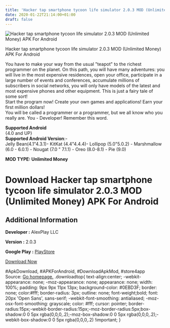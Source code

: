 ```yaml
---
title: 'Hacker tap smartphone tycoon life simulator 2.0.3 MOD (Unlimited Money) APK For Android'
date: 2020-01-22T21:14:00+01:00
draft: false
---
```


![Hacker tap smartphone tycoon life simulator 2.0.3 MOD (Unlimited Money) APK For Android](https://i1.wp.com/apkhome.net/wp-content/uploads/2020/01/Hacker-tap-smartphone-tycoon-life-simulator-2.0.3-MOD-Unlimited-Money.png "Hacker tap smartphone tycoon life simulator 2.0.3 MOD (Unlimited Money) APK For Android")

  

Hacker tap smartphone tycoon life simulator 2.0.3 MOD (Unlimited Money) APK For Android

You have to make your way from the usual "teapot" to the richest programmer on the planet. On this path, you will have many adventures: you will live in the most expensive residences, open your office, participate in a large number of events and conferences, accumulate millions of subscribers in social networks, you will only have models of the latest and most expensive phones and other equipment. This is just a fairy tale of some sort!  
Start the program now! Create your own games and applications! Earn your first million dollars!  
You will be called a programmer or a programmer, but we all know who you really are. You - Developer! Remember this word.

**Supported Android**  
{4.0 and UP}  
**Supported Android Version**:-  
Jelly Bean(4.1"4.3.1)- KitKat (4.4"4.4.4)- Lollipop (5.0"5.0.2) - Marshmallow (6.0 - 6.0.1) - Nougat (7.0 " 7.1.1) - Oreo (8.0-8.1) - Pie (9.0)

**MOD TYPE: Unlimited Money**

Download Hacker tap smartphone tycoon life simulator 2.0.3 MOD (Unlimited Money) APK For Android
================================================================================================

Additional Information
----------------------

**Developer :** AlexPlay LLC

**Version :** 2.0.3

**Google Play :** [PlayStore](https://play.google.com/store/apps/details?id=net.alexplay.developer)

  

[Download Now](https://store4app.co/post/hacker-tap-smartphone-tycoon-life-simulator-2-0-3-mod-unlimited-money-apk-for-android_1579712244)

  
#ApkDownload, #APKForAndroid, #DownloadApkMod, #store4app  
Source: [Go homepage.](https://store4app.co/post/hacker-tap-smartphone-tycoon-life-simulator-2-0-3-mod-unlimited-money-apk-for-android_1579712244) .downloadtop{ text-align:center; -webkit-appearance: none; -moz-appearance: none; appearance: none; width: 100%; padding: 9px 9px 11px 13px; background-color: #0EBD3F; border: none; color:#fff; border-radius: 3px; outline: none; font-weight;bold; font: 20px 'Open Sans', sans-serif; -webkit-font-smoothing: antialiased; -moz-osx-font-smoothing: grayscale; color: #fff; cursor: pointer; border-radius:15px;-webkit-border-radius:15px;-moz-border-radius:5px;box-shadow:0 0 5px rgba(0,0,0,.2);-moz-box-shadow:0 0 5px rgba(0,0,0,.2);-webkit-box-shadow:0 0 5px rgba(0,0,0,.2) !important; }
